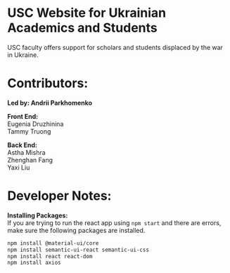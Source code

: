# USC Website for Ukrainian Academics and Students
USC faculty offers support for scholars and students displaced by the war in Ukraine.

# Contributors: 
**Led by: Andrii Parkhomenko**  
  
**Front End:**  
Eugenia Druzhinina  
Tammy Truong  
  
**Back End:**  
Astha Mishra  
Zhenghan Fang  
Yaxi Liu  


# Developer Notes: 
**Installing Packages:**  
If you are trying to run the react app using `npm start` and there are errors, make sure the following packages are installed.

```sh
npm install @material-ui/core
npm install semantic-ui-react semantic-ui-css
npm install react react-dom
npm install axios
```   